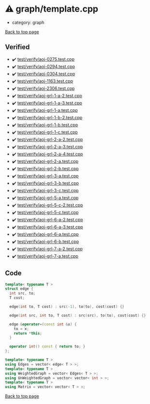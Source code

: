 <!-- mathjax config similar to math.stackexchange -->
<script type="text/javascript" async
  src="https://cdnjs.cloudflare.com/ajax/libs/mathjax/2.7.5/MathJax.js?config=TeX-MML-AM_CHTML">
</script>
<script type="text/x-mathjax-config">
  MathJax.Hub.Config({
    TeX: { equationNumbers: { autoNumber: "AMS" }},
    tex2jax: {
      inlineMath: [ ['$','$'] ],
      processEscapes: true
    },
    "HTML-CSS": { matchFontHeight: false },
    displayAlign: "left",
    displayIndent: "2em"
  });
</script>

<script type="text/javascript" src="https://cdnjs.cloudflare.com/ajax/libs/jquery/3.4.1/jquery.min.js"></script>
<script src="https://cdn.jsdelivr.net/npm/jquery-balloon-js@1.1.2/jquery.balloon.min.js" integrity="sha256-ZEYs9VrgAeNuPvs15E39OsyOJaIkXEEt10fzxJ20+2I=" crossorigin="anonymous"></script>
<script type="text/javascript" src="../../assets/js/copy-button.js"></script>
<link rel="stylesheet" href="../../assets/css/copy-button.css" />


# :warning: graph/template.cpp
* category: graph


[Back to top page](../../index.html)



## Verified
* :heavy_check_mark: [test/verify/aoj-0275.test.cpp](../../verify/test/verify/aoj-0275.test.cpp.html)
* :heavy_check_mark: [test/verify/aoj-0294.test.cpp](../../verify/test/verify/aoj-0294.test.cpp.html)
* :heavy_check_mark: [test/verify/aoj-0304.test.cpp](../../verify/test/verify/aoj-0304.test.cpp.html)
* :heavy_check_mark: [test/verify/aoj-1163.test.cpp](../../verify/test/verify/aoj-1163.test.cpp.html)
* :heavy_check_mark: [test/verify/aoj-2306.test.cpp](../../verify/test/verify/aoj-2306.test.cpp.html)
* :heavy_check_mark: [test/verify/aoj-grl-1-a-2.test.cpp](../../verify/test/verify/aoj-grl-1-a-2.test.cpp.html)
* :heavy_check_mark: [test/verify/aoj-grl-1-a-3.test.cpp](../../verify/test/verify/aoj-grl-1-a-3.test.cpp.html)
* :heavy_check_mark: [test/verify/aoj-grl-1-a.test.cpp](../../verify/test/verify/aoj-grl-1-a.test.cpp.html)
* :heavy_check_mark: [test/verify/aoj-grl-1-b-2.test.cpp](../../verify/test/verify/aoj-grl-1-b-2.test.cpp.html)
* :heavy_check_mark: [test/verify/aoj-grl-1-b.test.cpp](../../verify/test/verify/aoj-grl-1-b.test.cpp.html)
* :heavy_check_mark: [test/verify/aoj-grl-1-c.test.cpp](../../verify/test/verify/aoj-grl-1-c.test.cpp.html)
* :heavy_check_mark: [test/verify/aoj-grl-2-a-2.test.cpp](../../verify/test/verify/aoj-grl-2-a-2.test.cpp.html)
* :heavy_check_mark: [test/verify/aoj-grl-2-a-3.test.cpp](../../verify/test/verify/aoj-grl-2-a-3.test.cpp.html)
* :heavy_check_mark: [test/verify/aoj-grl-2-a-4.test.cpp](../../verify/test/verify/aoj-grl-2-a-4.test.cpp.html)
* :heavy_check_mark: [test/verify/aoj-grl-2-a.test.cpp](../../verify/test/verify/aoj-grl-2-a.test.cpp.html)
* :heavy_check_mark: [test/verify/aoj-grl-2-b.test.cpp](../../verify/test/verify/aoj-grl-2-b.test.cpp.html)
* :heavy_check_mark: [test/verify/aoj-grl-3-a.test.cpp](../../verify/test/verify/aoj-grl-3-a.test.cpp.html)
* :heavy_check_mark: [test/verify/aoj-grl-3-b.test.cpp](../../verify/test/verify/aoj-grl-3-b.test.cpp.html)
* :heavy_check_mark: [test/verify/aoj-grl-3-c.test.cpp](../../verify/test/verify/aoj-grl-3-c.test.cpp.html)
* :heavy_check_mark: [test/verify/aoj-grl-5-a.test.cpp](../../verify/test/verify/aoj-grl-5-a.test.cpp.html)
* :heavy_check_mark: [test/verify/aoj-grl-5-c-2.test.cpp](../../verify/test/verify/aoj-grl-5-c-2.test.cpp.html)
* :heavy_check_mark: [test/verify/aoj-grl-5-c.test.cpp](../../verify/test/verify/aoj-grl-5-c.test.cpp.html)
* :heavy_check_mark: [test/verify/aoj-grl-6-a-2.test.cpp](../../verify/test/verify/aoj-grl-6-a-2.test.cpp.html)
* :heavy_check_mark: [test/verify/aoj-grl-6-a-3.test.cpp](../../verify/test/verify/aoj-grl-6-a-3.test.cpp.html)
* :heavy_check_mark: [test/verify/aoj-grl-6-a.test.cpp](../../verify/test/verify/aoj-grl-6-a.test.cpp.html)
* :heavy_check_mark: [test/verify/aoj-grl-6-b.test.cpp](../../verify/test/verify/aoj-grl-6-b.test.cpp.html)
* :heavy_check_mark: [test/verify/aoj-grl-7-a-2.test.cpp](../../verify/test/verify/aoj-grl-7-a-2.test.cpp.html)
* :heavy_check_mark: [test/verify/aoj-grl-7-a.test.cpp](../../verify/test/verify/aoj-grl-7-a.test.cpp.html)


## Code
```cpp
template< typename T >
struct edge {
  int src, to;
  T cost;

  edge(int to, T cost) : src(-1), to(to), cost(cost) {}

  edge(int src, int to, T cost) : src(src), to(to), cost(cost) {}

  edge &operator=(const int &x) {
    to = x;
    return *this;
  }

  operator int() const { return to; }
};

template< typename T >
using Edges = vector< edge< T > >;
template< typename T >
using WeightedGraph = vector< Edges< T > >;
using UnWeightedGraph = vector< vector< int > >;
template< typename T >
using Matrix = vector< vector< T > >;

```

[Back to top page](../../index.html)

